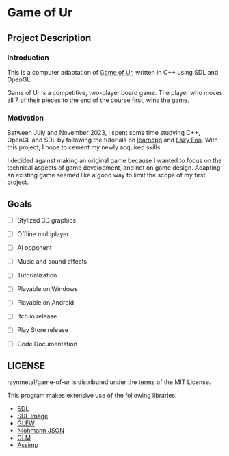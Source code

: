 # Game of Ur

## Project Description

### Introduction

This is a computer adaptation of [Game of Ur](https://en.wikipedia.org/wiki/Royal_Game_of_Ur), written in C++ using SDL and OpenGL.

Game of Ur is a competitive, two-player board game. The player who moves all 7 of their pieces to the end of the course first, wins the game.

### Motivation

Between July and November 2023, I spent some time studying C++, OpenGL and SDL by following the tutorials on [learncpp](https://www.learncpp.com/) and [Lazy Foo](https://lazyfoo.net). With this project, I hope to cement my newly acquired skills.

I decided against making an original game because I wanted to focus on the technical aspects of game development, and not on game design. Adapting an existing game seemed like a good way to limit the scope of my first project.

## Goals

- [ ] Stylized 3D graphics
- [ ] Offline multiplayer
- [ ] AI opponent
- [ ] Music and sound effects
- [ ] Tutorialization

- [ ] Playable on Windows
- [ ] Playable on Android
- [ ] Itch.io release
- [ ] Play Store release

- [ ] Code Documentation

## LICENSE

raynmetal/game-of-ur is distributed under the terms of the MIT License.

This program makes extensive use of the following libraries:

- [SDL](https://www.libsdl.org/)
- [SDL Image](https://github.com/libsdl-org/SDL_image)
- [GLEW](https://github.com/nigels-com/glew)
- [Nlohmann JSON](https://json.nlohmann.me/)
- [GLM](https://github.com/g-truc/glm)
- [Assimp](https://github.com/assimp/assimp)

